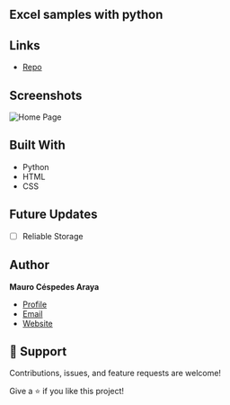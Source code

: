 ## Excel samples with python

## Links

- [Repo](https://github.com/mcespedesWK/Excel)

## Screenshots

![Home Page](/img/download.jfif)


## Built With

- Python
- HTML
- CSS

## Future Updates

- [ ] Reliable Storage

## Author

**Mauro Céspedes Araya**

- [Profile](https://github.com/rohit19060 "Rohit jain")
- [Email](mailto:mauro.cespedesaraya@wolterskluwer.com?subject=Hi "Hi!")
- [Website](https://maurocespedes.notion.site/Mauro-C-spedes-Araya-dd59fd760a8b4060ae1423ad78b1e2f3)

## 🤝 Support

Contributions, issues, and feature requests are welcome!

Give a ⭐️ if you like this project!
